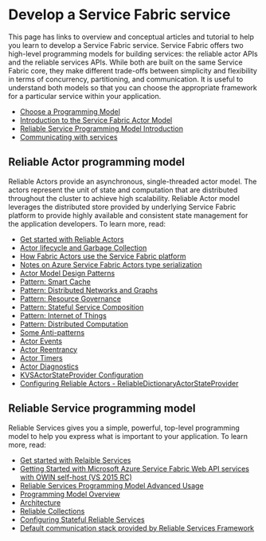 <properties
   pageTitle="Develop a Service Fabric service"
   description="Conceptual information and tutorials that help you understand how to develop a Service Fabric service using the Reliable Actor or Reliable Services programming models."
   services="service-fabric"
   documentationCenter=".net"
   authors="rwike77"
   manager="timlt"
   editor=""/>

<tags
   ms.service="service-fabric"
   ms.devlang="dotnet"
   ms.topic="article"
   ms.tgt_pltfrm="NA"
   ms.workload="NA"
   ms.date="04/21/2015"
   ms.author="ryanwi"/>

# Develop a Service Fabric service
This page has links to overview and conceptual articles and tutorial to help you learn to develop a Service Fabric service. Service Fabric offers two high-level programming models for building services: the reliable actor APIs and the reliable services APIs. While both are built on the same Service Fabric core, they make different trade-offs between simplicity and flexibility in terms of concurrency, partitioning, and communication. It is useful to understand both models so that you can choose the appropriate framework for a particular service within your application.

- [Choose a Programming Model](service-fabric-choose-framework.md)
- [Introduction to the Service Fabric Actor Model](service-fabric-reliable-actors-introduction.md)
- [Reliable Service Programming Model Introduction](service-fabric-reliable-services-introduction.md)
- [Communicating with services](service-fabric-connect-and-communicate-with-services.md)

## Reliable Actor programming model
 Reliable Actors provide an asynchronous, single-threaded actor model. The actors represent the unit of state and computation that are distributed throughout the cluster to achieve high scalability. Reliable Actor model leverages the distributed store provided by underlying Service Fabric platform to provide highly available and consistent state management for the application developers.  To learn more, read:

- [Get started with Reliable Actors](service-fabric-reliable-actors-get-started.md)
- [Actor lifecycle and Garbage Collection](service-fabric-reliable-actors-lifecycle.md)
- [How Fabric Actors use the Service Fabric platform](service-fabric-reliable-actors-platform.md)
- [Notes on Azure Service Fabric Actors type serialization](service-fabric-reliable-actors-notes-on-actor-type-serialization.md)
- [Actor Model Design Patterns](service-fabric-reliable-actors-patterns-introduction.md)  
- [Pattern: Smart Cache](service-fabric-reliable-actors-pattern-smart-cache.md)
- [Pattern: Distributed Networks and Graphs](service-fabric-reliable-actors-pattern-distributed-networks-and-graphs.md)
- [Pattern: Resource Governance](service-fabric-reliable-actors-pattern-resource-governance.md)
- [Pattern: Stateful Service Composition](service-fabric-reliable-actors-pattern-stateful-service-composition.md)
- [Pattern: Internet of Things](service-fabric-reliable-actors-pattern-internet-of-things.md)
- [Pattern: Distributed Computation](service-fabric-reliable-actors-pattern-distributed-computation.md)
- [Some Anti-patterns](service-fabric-reliable-actors-anti-patterns.md)
- [Actor Events](service-fabric-reliable-actors-events.md)
- [Actor Reentrancy](service-fabric-reliable-actors-reentrancy.md)
- [Actor Timers](service-fabric-reliable-actors-timers-reminders.md)
- [Actor Diagnostics](service-fabric-reliable-actors-diagnostics.md) 
- [KVSActorStateProvider Configuration](service-fabric-reliable-actors-KVSActorstateprovider-configuration.md)  
- [Configuring Reliable Actors - ReliableDictionaryActorStateProvider](service-fabric-reliable-actors-reliabledictionarystateprovider-configuration.md)

## Reliable Service programming model
Reliable Services gives you a simple, powerful, top-level programming model to help you express what is important to your application. To learn more, read:

- [Get started with Relaible Services](service-fabric-reliable-services-quick-start.md)
- [Getting Started with Microsoft Azure Service Fabric Web API services with OWIN self-host (VS 2015 RC)](service-fabric-reliable-services-communication-webapi.md)
- [Reliable Services Programming Model Advanced Usage](service-fabric-reliable-services-advanced-usage.md)
- [Programming Model Overview](service-fabric-reliable-services-service-overview.md)  
- [Architecture](service-fabric-reliable-services-platform-architecture.md)
- [Reliable Collections](service-fabric-reliable-services-reliable-collections.md)
- [Configuring Stateful Reliable Services](service-fabric-reliable-services-configuration.md)
- [Default communication stack provided by Reliable Services Framework](service-fabric-reliable-services-communication-default.md)

